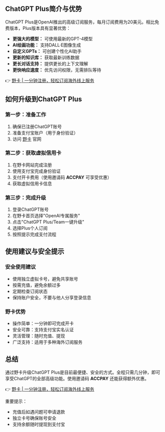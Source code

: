 ## ChatGPT Plus简介与优势

ChatGPT Plus是OpenAI推出的高级订阅服务，每月订阅费用为20美元。相比免费版本，Plus版本具有显著优势：

* **更强大的模型：** 可使用最新的GPT-4模型
* **AI绘画功能：** 支持DALL·E图像生成
* **自定义GPTs：** 可创建个性化AI助手
* **更新的知识库：** 获取最新训练数据
* **更长对话支持：** 提供更长的上下文理解
* **更快响应速度：** 优先访问权限，无需排队等待

👉 [野卡 | 一分钟注册，轻松订阅海外线上服务](https://bit.ly/bewildcard)

## 如何升级到ChatGPT Plus

### 第一步：准备工作

1. 确保已注册ChatGPT账号
2. 准备支付宝账户（用于身份验证）
3. 访问 [野卡](https://bit.ly/bewildcard) 官网

### 第二步：获取虚拟信用卡

1. 在野卡网站完成注册
2. 使用支付宝完成身份验证
3. 支付开卡费用（使用邀请码 **ACCPAY** 可享受优惠）
4. 获取虚拟信用卡信息

### 第三步：完成升级

1. 登录ChatGPT账号
2. 在野卡首页选择"OpenAI专属服务"
3. 点击"ChatGPT Plus/Team一键升级"
4. 选择Plus个人订阅
5. 按照提示完成支付流程

## 使用建议与安全提示

### 安全使用建议

* 使用独立虚拟卡号，避免共享账号
* 按需充值，避免余额过多
* 定期检查订阅状态
* 保持账户安全，不要与他人分享登录信息

### 野卡优势

* 操作简单：一分钟即可完成开卡
* 安全可靠：支持支付宝实名认证
* 灵活管理：随时充值、提现
* 广泛支持：适用于多种海外订阅服务

## 总结

通过野卡升级ChatGPT Plus是目前最便捷、安全的方式。全程只需几分钟，即可享受ChatGPT的全部高级功能。使用邀请码 **ACCPAY** 还能获得额外优惠。

👉 [野卡 | 一分钟注册，轻松订阅海外线上服务](https://bit.ly/bewildcard)

重要提示：
* 充值后如遇问题可申请退款
* 独立卡号确保账号安全
* 支持余额随时提现到支付宝